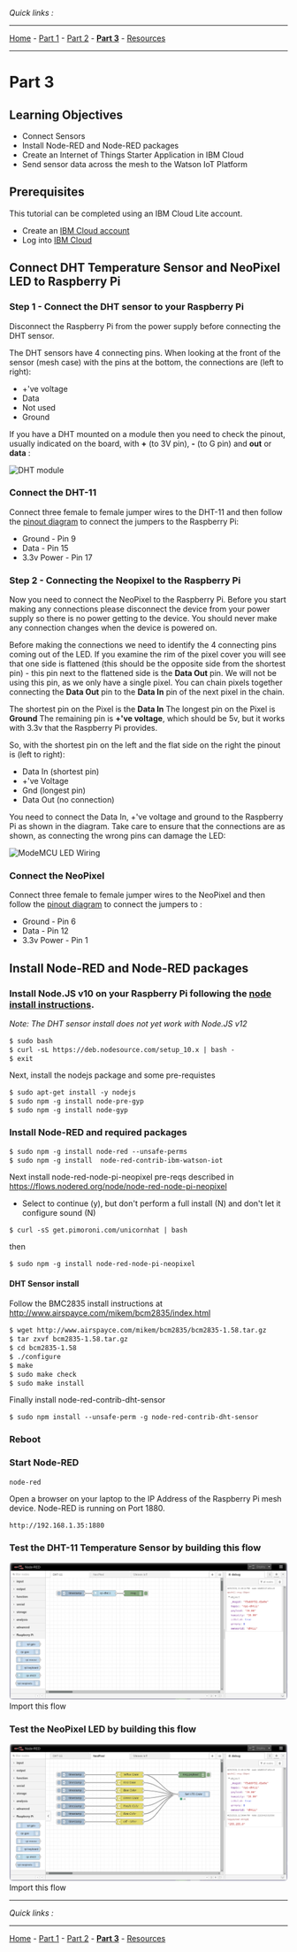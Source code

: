 *Quick links :*
***
[Home](/README.md) - [Part 1](/part1/README.md) - [Part 2](/part2/README.md) - [**Part 3**](/part3/README.md) - [Resources](/additionalResources/README.md)
***

# Part 3

## Learning Objectives

- Connect Sensors
- Install Node-RED and Node-RED packages
- Create an Internet of Things Starter Application in IBM Cloud
- Send sensor data across the mesh to the Watson IoT Platform

## Prerequisites

This tutorial can be completed using an IBM Cloud Lite account.

* Create an [IBM Cloud account](https://cloud.ibm.com/registration)
* Log into [IBM Cloud](https://cloud.ibm.com/login)

## Connect DHT Temperature Sensor and NeoPixel LED to Raspberry Pi

### Step 1 - Connect the DHT sensor to your Raspberry Pi

Disconnect the Raspberry Pi from the power supply before connecting the DHT sensor.

The DHT sensors have 4 connecting pins.  When looking at the front of the sensor (mesh case) with the pins at the bottom, the connections are (left to right):

- +'ve voltage
- Data
- Not used
- Ground

If you have a DHT mounted on a module then you need to check the pinout, usually indicated on the board, with **+** (to 3V pin), **-** (to G pin) and **out** or **data** :

![DHT module](../images/DHT11-pins.png)

### Connect the DHT-11

Connect three female to female jumper wires to the DHT-11 and then follow the [pinout diagram](https://pinout.xyz/#) to connect the jumpers to the Raspberry Pi:
- Ground - Pin 9
- Data - Pin 15
- 3.3v Power - Pin 17


### Step 2 - Connecting the Neopixel to the Raspberry Pi

Now you need to connect the NeoPixel to the Raspberry Pi.  Before you start making any connections please disconnect the device from your power supply so there is no power getting to the device.  You should never make any connection changes when the device is powered on.

Before making the connections we need to identify the 4 connecting pins coming out of the LED.  If you examine the rim of the pixel cover you will see that one side is flattened (this should be the opposite side from the shortest pin) - this pin next to the flattened side is the **Data Out** pin.  We will not be using this pin, as we only have a single pixel.  You can chain pixels together connecting the **Data Out** pin to the **Data In** pin of the next pixel in the chain.

The shortest pin on the Pixel is the **Data In**
The longest pin on the Pixel is **Ground**
The remaining pin is **+'ve voltage**, which should be 5v, but it works with 3.3v that the Raspberry Pi provides.

So, with the shortest pin on the left and the flat side on the right the pinout is (left to right):

- Data In (shortest pin)
- +'ve Voltage
- Gnd (longest pin)
- Data Out (no connection)

You need to connect the Data In, +'ve voltage and ground to the Raspberry Pi as shown in the diagram.  Take care to ensure that the connections are as shown, as connecting the wrong pins can damage the LED:

![ModeMCU LED Wiring](../images/NodeMCU_LED_Wiring.jpg)

### Connect the NeoPixel
Connect three female to female jumper wires to the NeoPixel and then follow the [pinout diagram](https://pinout.xyz/#) to connect the jumpers to :
* Ground - Pin 6
* Data - Pin 12
* 3.3v Power - Pin 1

## Install Node-RED and Node-RED packages

### Install Node.JS v10 on your Raspberry Pi following the [node install instructions](https://github.com/nodesource/distributions).
*Note: The DHT sensor install does not yet work with Node.JS v12*
```
$ sudo bash
$ curl -sL https://deb.nodesource.com/setup_10.x | bash -
$ exit
```
Next, install the nodejs package and some pre-requistes
```
$ sudo apt-get install -y nodejs
$ sudo npm -g install node-pre-gyp
$ sudo npm -g install node-gyp
```

### Install Node-RED and required packages
```
$ sudo npm -g install node-red --unsafe-perms
$ sudo npm -g install  node-red-contrib-ibm-watson-iot
```
Next install node-red-node-pi-neopixel pre-reqs
described in https://flows.nodered.org/node/node-red-node-pi-neopixel
* Select to continue (y), but don't perform a full install (N) and don't let it configure sound (N)

```
$ curl -sS get.pimoroni.com/unicornhat | bash
```
then
```
$ sudo npm -g install node-red-node-pi-neopixel
```
#### DHT Sensor install
Follow the BMC2835 install instructions at http://www.airspayce.com/mikem/bcm2835/index.html
```
$ wget http://www.airspayce.com/mikem/bcm2835/bcm2835-1.58.tar.gz
$ tar zxvf bcm2835-1.58.tar.gz
$ cd bcm2835-1.58
$ ./configure
$ make
$ sudo make check
$ sudo make install
```

Finally install node-red-contrib-dht-sensor
```
$ sudo npm install --unsafe-perm -g node-red-contrib-dht-sensor
```
### Reboot

### Start Node-RED
```
node-red
```
Open a browser on your laptop to the IP Address of the Raspberry Pi mesh device. Node-RED is running on Port 1880.
```
http://192.168.1.35:1880
```

### Test the DHT-11 Temperature Sensor by building this flow
![Node-RED DHT11 Flow](/images/Node-RED-DHT11-flow.png)
Import this flow

### Test the NeoPixel LED by building this flow
![Node-RED NeoPixel Flow](/images/Node-RED-NeoPixel-flow.png)
Import this flow

***
*Quick links :*
***
[Home](/README.md) - [Part 1](/part1/README.md) - [Part 2](/part2/README.md) - [**Part 3**](/part3/README.md) - [Resources](/additionalResources/README.md)